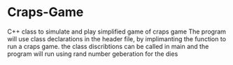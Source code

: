 # Craps-Game
C++ class to  simulate and play simplified game of craps game
The program will use class declarations in the 
header file, by implimanting the function to run a craps
game. the class discribtions can be called in main and
the program will run using rand number geberation for the dies

